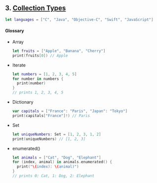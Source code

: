 ## 3. [Collection Types](https://docs.swift.org/swift-book/LanguageGuide/CollectionTypes.html)

  ```swift 
  let languages = ["C", "Java", "Objective-C", "Swift", "JavaScript"]
  ```

  #### Glossary

  * Array
    ```swift
    let fruits = ["Apple", "Banana", "Cherry"]
    print(fruits[0]) // Apple
    ```

  * Iterate
    ```swift
    let numbers = [1, 2, 3, 4, 5]
    for number in numbers {
      print(number)
    }
    // prints 1, 2, 3, 4, 5
    ```

  * Dictionary
    ```swift
    var capitals = ["France": "Paris", "Japan": "Tokyo"]
    print(capitals["France"]!) // Paris
    ```

  * Set
    ```swift
    let uniqueNumbers: Set = [1, 2, 3, 1, 2]
    print(uniqueNumbers) // [1, 2, 3]
    ```

  * enumerated()
    ```swift
    let animals = ["Cat", "Dog", "Elephant"]
    for (index, animal) in animals.enumerated() {
      print("\(index): \(animal)")
    }
    // prints 0: Cat, 1: Dog, 2: Elephant
    ```